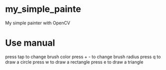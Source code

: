 # my_simple_painte
My simple painter with OpenCV

# Use manual
press tap to change brush color
press + - to change brush radius
press q to draw a circle
press w to draw a rectangle
press e to draw a triangle
